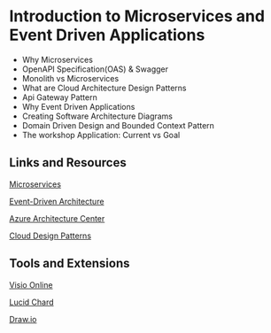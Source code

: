 # Introduction to Microservices and Event Driven Applications

- Why Microservices
- OpenAPI Specification(OAS) & Swagger
- Monolith vs Microservices
- What are Cloud Architecture Design Patterns
- Api Gateway Pattern
- Why Event Driven Applications
- Creating Software Architecture Diagrams
- Domain Driven Design and Bounded Context Pattern
- The workshop Application: Current vs Goal

## Links and Resources

[Microservices](https://docs.microsoft.com/en-us/azure/architecture/guide/architecture-styles/microservices)

[Event-Driven Architecture](https://docs.microsoft.com/en-us/azure/architecture/guide/architecture-styles/event-driven)

[Azure Architecture Center](https://docs.microsoft.com/en-us/azure/architecture/browse/)

[Cloud Design Patterns](https://docs.microsoft.com/en-us/azure/architecture/patterns/)

## Tools and Extensions

[Visio Online](https://www.microsoft.com/de-de/microsoft-365/visio/flowchart-software)

[Lucid Chard](https://www.lucidchart.com/)

[Draw.io](https://www.diagrams.net/)